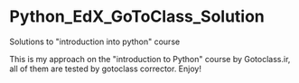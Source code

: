 # Python_EdX_GoToClass_Solution
Solutions to "introduction into python" course

This is my approach on the "introduction to Python" course by Gotoclass.ir,
all of them are tested by gotoclass corrector.
Enjoy!
